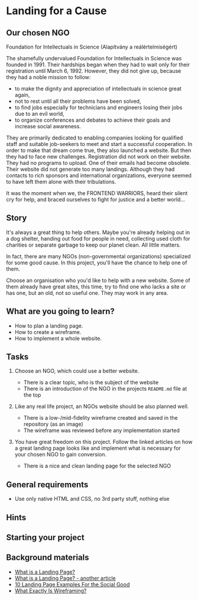 # Landing for a Cause

## Our chosen NGO

Foundation for Intellectuals in Science (Alapítvány a reálértelmiségért)

The shamefully undervalued Foundation for Intellectuals in Science was founded in 1991.
Their hardships began when they had to wait only for their registration until March 6, 1992. 
However, they did not give up, because they had a noble mission to follow:
- to make the dignity and appreciation of intellectuals in science great again,
- not to rest until all their problems have been solved,
- to find jobs especially for technicians and engineers losing their jobs due to an evil world,
- to organize conferences and debates to achieve their goals and increase social awareness.

They are primarily dedicated to enabling companies looking for qualified
staff and suitable job-seekers to meet and start a successful cooperation.
In order to make that dream come true, they also launched a website.
But then they had to face new challenges.
Registration did not work on their website.
They had no programs to upload.
One of their emails had become obsolete.
Their website did not generate too many landings.
Although they had contacts to rich sponsors and international organizations,
everyone seemed to have left them alone with their tribulations.

It was the moment when we, the FRONTEND WARRIORS, heard their silent cry for help,
and braced ourselves to fight for justice and a better world...


## Story

It's always a great thing to help others. 
Maybe you're already helping out in a dog shelter, 
handing out food for people in need, collecting used cloth for charities or 
separate garbage to keep our planet clean. All little matters.

In fact, there are many NGOs (non-governmental organizations) specialized for some good cause. 
In this project, you'll have the chance to help one of them.

Choose an organisation who you'd like to help with a new website. 
Some of them already have great sites, this time, try to find one who lacks a site or has one,
but an old, not so useful one. 
They may work in any area.

## What are you going to learn?

- How to plan a landing page.
- How to create a wireframe.
- How to implement a whole website.

## Tasks

1. Choose an NGO, which could use a better website.
    - There is a clear topic, who is the subject of the website
    - There is an introduction of the NGO in the projects `README.md` file at the top

2. Like any real life project, an NGOs website should be also planned well.
    - There is a low-/mid-fidelity wireframe created and saved in the repository (as an image)
    - The wireframe was reviewed before any implementation started

3. You have great freedom on this project. Follow the linked articles on how a great landing page looks like and implement what is necessary for your chosen NGO to gain conversion.
    - There is a nice and clean landing page for the selected NGO

## General requirements

- Use only native HTML and CSS, no 3rd party stuff, nothing else

## Hints



## Starting your project



## Background materials

- <i class="far fa-excalmation"></i> [What is a Landing Page?](https://unbounce.com/landing-page-articles/what-is-a-landing-page/)
- <i class="far fa-book-open"></i> [What is a Landing Page? - another article](https://www.disruptiveadvertising.com/landing-pages/landing-page/)
- <i class="far fa-book-open"></i> [10 Landing Page Examples For the Social Good](https://unbounce.com/landing-page-examples/non-profit-landing-page-examples/)
- <i class="far fa-excalmation"></i> [What Exactly Is Wireframing?](https://careerfoundry.com/en/blog/ux-design/what-is-a-wireframe-guide/)
